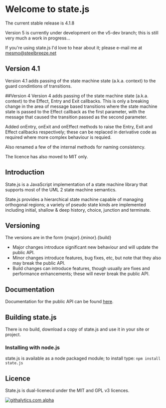 # Welcome to state.js

The current stable release is 4.1.8

Version 5 is currently under development on the v5-dev branch; this is still very much a work in progress...

If you're using state.js I'd love to hear about it; please e-mail me at mesmo@steelbreeze.net

## Version 4.1
Version 4.1 adds passing of the state machine state (a.k.a. context) to the guard condintions of transitions.

##Version 4
Version 4 adds passing of the state machine state (a.k.a. context) to the Effect, Entry and Exit callbacks. This is only a breaking change in the area of message
based transitions where the state machine state is passed to the Effect callback as the first parameter, with the message that caused the transition passed as the second parameter.

Added onEntry, onExit and onEffect methods to raise the Entry, Exit and Effect callbacks respectively; these can be replaced in derivative code as required where more complex behaviour is requied.

Also renamed a few of the internal methods for naming consistency.

The licence has also moved to MIT only.

## Introduction
State.js is a JavaScript implementation of a state machine library that supports most of the UML 2 state machine semantics.

State.js provides a hierarchical state machine capable of managing orthogonal regions; a variety of pseudo state kinds are implemented including initial, shallow & deep history, choice, junction and terminate.

## Versioning
The versions are in the form {major}.{minor}.{build}
* Major changes introduce significant new behaviour and will update the public API.
* Minor changes introduce features, bug fixes, etc, but note that they also may break the public API.
* Build changes can introduce features, though usually are fixes and performance enhancements; these will never break the public API.

## Documentation
Documentation for the public API can be found [here](https://github.com/steelbreeze/state.js/blob/v5-dev/docs/state-5.0.0.md).

## Building state.js
There is no build, download a copy of state.js and use it in your site or project.
### Installing with node.js
state.js is available as a node packaged module; to install type:
`npm install state.js`

## Licence
State.js is dual-licenecd under the MIT and GPL v3 licences.

[![githalytics.com alpha](https://cruel-carlota.pagodabox.com/1481fb51f491522f451063ef0b9604c7 "githalytics.com")](http://githalytics.com/steelbreeze/state.js)
